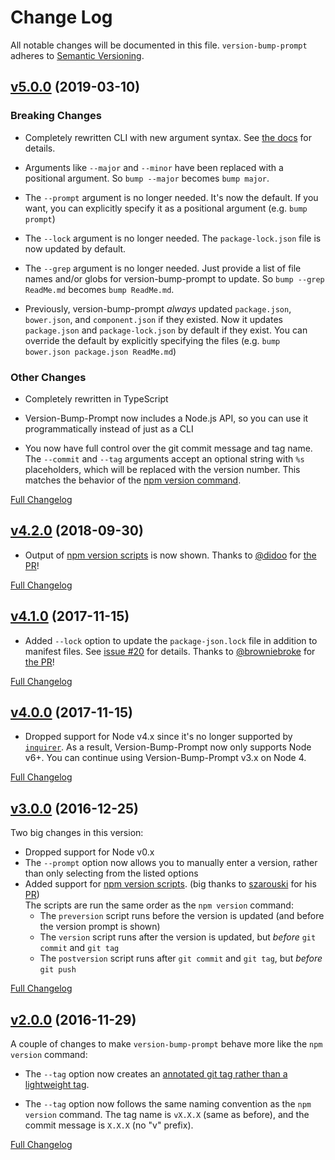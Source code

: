 # Change Log
All notable changes will be documented in this file.
`version-bump-prompt` adheres to [Semantic Versioning](http://semver.org/).

## [v5.0.0](https://github.com/JS-DevTools/version-bump-prompt/tree/v5.0.0) (2019-03-10)

### Breaking Changes

- Completely rewritten CLI with new argument syntax.  See [the docs](https://jstools.dev/ez-spawn/) for details.

- Arguments like `--major` and `--minor` have been replaced with a positional argument.  So `bump --major` becomes `bump major`.

- The `--prompt` argument is no longer needed.  It's now the default.  If you want, you can explicitly specify it as a positional argument (e.g. `bump prompt`)

- The `--lock` argument is no longer needed.  The `package-lock.json` file is now updated by default.

- The `--grep` argument is no longer needed. Just provide a list of file names and/or globs for version-bump-prompt to update. So `bump --grep ReadMe.md` becomes `bump ReadMe.md`.

- Previously, version-bump-prompt _always_ updated `package.json`, `bower.json`, and `component.json` if they existed. Now it updates `package.json` and `package-lock.json` by default if they exist. You can override the default by explicitly specifying the files (e.g. `bump bower.json package.json ReadMe.md`)

### Other Changes

- Completely rewritten in TypeScript

- Version-Bump-Prompt now includes a Node.js API, so you can use it programmatically instead of just as a CLI

- You now have full control over the git commit message and tag name. The `--commit` and `--tag` arguments accept an optional string with `%s` placeholders, which will be replaced with the version number. This matches the behavior of the [npm version command](https://docs.npmjs.com/cli/version.html).

[Full Changelog](https://github.com/JS-DevTools/version-bump-prompt/compare/v4.2.2...v5.0.0)


## [v4.2.0](https://github.com/JS-DevTools/version-bump-prompt/tree/v4.2.0) (2018-09-30)

- Output of [npm version scripts](https://docs.npmjs.com/cli/version) is now shown.  Thanks to [@didoo](https://github.com/didoo) for [the PR](https://github.com/JS-DevTools/version-bump-prompt/pull/27)!

[Full Changelog](https://github.com/JS-DevTools/version-bump-prompt/compare/v4.1.0...v4.2.0)


## [v4.1.0](https://github.com/JS-DevTools/version-bump-prompt/tree/v4.1.0) (2017-11-15)

- Added `--lock` option to update the `package-json.lock` file in addition to manifest files.  See [issue #20](https://github.com/JS-DevTools/version-bump-prompt/issues/20) for details.  Thanks to [@browniebroke](https://github.com/browniebroke) for [the PR](https://github.com/JS-DevTools/version-bump-prompt/pull/23/files)!

[Full Changelog](https://github.com/JS-DevTools/version-bump-prompt/compare/v4.0.0...v4.1.0)


## [v4.0.0](https://github.com/JS-DevTools/version-bump-prompt/tree/v4.0.0) (2017-11-15)

- Dropped support for Node v4.x since it's no longer supported by [`inquirer`](https://www.npmjs.com/package/inquirer). As a result, Version-Bump-Prompt now only supports Node v6+.  You can continue using Version-Bump-Prompt v3.x on Node 4.

[Full Changelog](https://github.com/JS-DevTools/version-bump-prompt/compare/v3.0.0...v4.0.0)


## [v3.0.0](https://github.com/JS-DevTools/version-bump-prompt/tree/v3.0.0) (2016-12-25)

Two big changes in this version:

- Dropped support for Node v0.x
- The `--prompt` option now allows you to manually enter a version, rather than only selecting from the listed options
- Added support for [npm version scripts](https://docs.npmjs.com/cli/version). (big thanks to [szarouski](https://github.com/szarouski) for his [PR](https://github.com/JS-DevTools/version-bump-prompt/pull/17))<br> The scripts are run the same order as the `npm version` command:
  - The `preversion` script runs before the version is updated (and before the version prompt is shown)
  - The `version` script runs after the version is updated, but _before_ `git commit` and `git tag`
  - The `postversion` script runs after `git commit` and `git tag`, but _before_ `git push`

[Full Changelog](https://github.com/JS-DevTools/version-bump-prompt/compare/v2.0.0...v3.0.0)


## [v2.0.0](https://github.com/JS-DevTools/version-bump-prompt/tree/v2.0.0) (2016-11-29)

A couple of changes to make `version-bump-prompt` behave more like the `npm version` command:

- The `--tag` option now creates an [annotated git tag rather than a lightweight tag](https://git-scm.com/book/en/v2/Git-Basics-Tagging#Creating-Tags).

- The `--tag` option now follows the same naming convention as the `npm version` command. The tag name is `vX.X.X` (same as before), and the commit message is `X.X.X` (no "v" prefix).

[Full Changelog](https://github.com/JS-DevTools/version-bump-prompt/compare/v1.7.2...v2.0.0)

